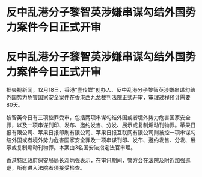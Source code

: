 # 反中乱港分子黎智英涉嫌串谋勾结外国势力案件今日正式开审

# 反中乱港分子黎智英涉嫌串谋勾结外国势力案件今日正式开审

据央视新闻，12月18日，香港“壹传媒”创办人、反中乱港分子黎智英涉嫌串谋勾结外国势力危害国家安全案件在香港西九龙裁判法院正式开审，审理过程预计需要80天。

黎智英今日有三项控罪受审，包括两项串谋勾结外国或者境外势力危害国家安全罪，以及一项串谋刊印、发布、邀约发售、分发、展示或复制煽动刊物罪。苹果日报有限公司、苹果日报印刷有限公司、苹果日报互联网有限公司则被控一项串谋勾结外国或者境外势力危害国家安全罪及一项串谋刊印、发布、邀约发售、分发、展示或复制煽动刊物罪。本案由3名国安法指定法官审理。

香港特区政府保安局局长邓炳强表示，在审讯期间，警方会在法院及附近加强巡逻，所有进入法院者须接受检查。

